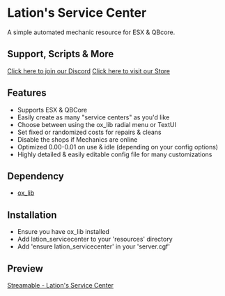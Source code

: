 # Lation's Service Center

A simple automated mechanic resource for ESX & QBcore.

## Support, Scripts & More
[Click here to join our Discord](https://discord.gg/9EbY4nM5uu)
[Click here to visit our Store](https://lationscripts.com/github)

## Features
- Supports ESX & QBCore
- Easily create as many "service centers" as you'd like
- Choose between using the ox_lib radial menu or TextUI
- Set fixed or randomized costs for repairs & cleans
- Disable the shops if Mechanics are online
- Optimized 0.00-0.01 on use & idle (depending on your config options)
- Highly detailed & easily editable config file for many customizations

## Dependency
- [ox_lib](https://github.com/overextended/ox_lib/releases)

## Installation
- Ensure you have ox_lib installed
- Add lation_servicecenter to your 'resources' directory
- Add 'ensure lation_servicecenter' in your 'server.cgf'

## Preview
[Streamable - Lation's Service Center](https://streamable.com/q9miw8)
